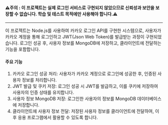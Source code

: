 #### ⚠️주의 : 이 프로젝트는 실제 로그인 서비스로 구현되지 않았으므로 신뢰성과 보안을 보장할 수 없습니다. 학습 및 테스트 목적에만 사용해야 합니다.⚠️  

---  

이 프로젝트는 Node.js를 사용하여 카카오 로그인 API를 구현한 시스템으로, 사용자가 카카오 계정을 통해 로그인하고 JWT(Json Web Token)를 발급받는 과정이 구현되었습니다.
로그인 성공 후, 사용자 정보를 MongoDB에 저장하고, 클라이언트에 전달하는 기능을 포함합니다.  

#### 주요 기능
1. 카카오 로그인 성공 처리: 사용자가 카카오 계정으로 로그인에 성공한 후, 인증된 사용자 정보를 처리합니다.
2. JWT 발급 및 쿠키 저장: 로그인 성공 시 JWT를 발급하고, 이를 쿠키에 저장하여 사용자의 인증 상태를 유지합니다.
3. 사용자 정보 MongoDB 저장: 로그인한 사용자의 정보를 MongoDB 데이터베이스에 저장합니다.
4. 클라이언트에 사용자 정보 전달: 저장된 사용자 정보를 클라이언트에 전달하여, 이후 응용 프로그램에서 활용할 수 있도록 합니다.
